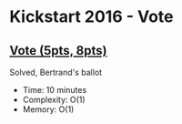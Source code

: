 # Kickstart 2016 - Vote

## [Vote (5pts, 8pts)](https://codingcompetitions.withgoogle.com/kickstart/round/0000000000201db8/0000000000201c06)

Solved, Bertrand's ballot

* Time: 10 minutes
* Complexity: O(1)
* Memory: O(1)
